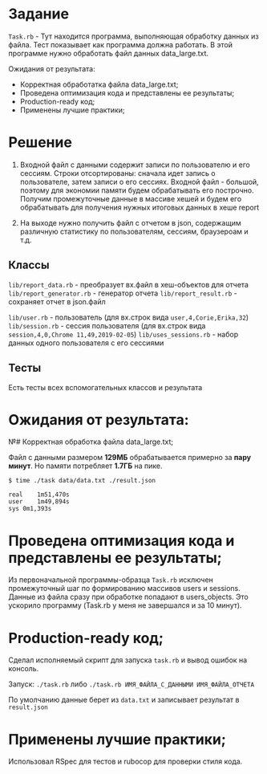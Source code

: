 # Задание

`Task.rb` - Тут находится программа, выполняющая обработку данных из файла.
 Тест показывает как программа должна работать.
 В этой программе нужно обработать файл данных data_large.txt.

Ожидания от результата:
  - Корректная обработатка файла data_large.txt;
  - Проведена оптимизация кода и представлены ее результаты;
  - Production-ready код;
  - Применены лучшие практики;

# Решение
  1. Входной файл с данными содержит записи по пользователю и его сессиям.
Строки отсортированы: сначала идет запись о пользователе, затем записи о его сессиях.
Входной файл - большой, поэтому для экономии памяти будем обрабатывать его построчно.
Получим промежуточные данные в массиве хешей и будем его обрабатывать для получения нужных итоговых данных в хеше report

  2. На выходе нужно получить файл с отчетом в json, содержащим различную статистику по пользователям, сессиям, браузероам и т.д.

## Классы
  `lib/report_data.rb`    - преобразует вх.файл в хеш-объектов для отчета
  `lib/report_generator.rb`   - генератор отчета
  `lib/report_result.rb`  - сохраняет отчет в json.файл
  
  `lib/user.rb`   - пользователь (для вх.строк вида `user,4,Corie,Erika,32`)
  `lib/session.rb`  - сессия пользователя (для вх.строк вида `session,4,0,Chrome 11,49,2019-02-05`)
  `lib/uses_sessions.rb`  - набор данных одного пользователя с его сессиями
 
## Тесты
  Есть тесты всех вспомогательных классов и результата

# Ожидания от результата:

№# Корректная обработка файла data_large.txt;

Файл с данными размером **129МБ** обрабатывается примерно за **пару минут**.
Но памяти потребляет **1.7ГБ** на пике.

```
$ time ./task data/data.txt ./result.json

real	1m51,470s
user	1m49,894s
sys	0m1,393s
```

# Проведена оптимизация кода и представлены ее результаты;

Из первоначальной программы-образца `Task.rb` исключен промежуточный шаг по формированию массивов users и sessions.
Данные из файла сразу при обработке попадают в users_objects. Это ускорило программу (Task.rb у меня не завершался и за 10 минут).







# Production-ready код;
Сделал исполняемый скрипт для запуска `task.rb` и вывод ошибок на консоль.

Запуск: `./task.rb` либо `./task.rb ИМЯ_ФАЙЛА_С_ДАННЫМИ ИМЯ_ФАЙЛА_ОТЧЕТА`

По умолчанию данные берет из `data.txt` и записывает результат в `result.json`

# Применены лучшие практики;

Использовал RSpec для тестов и rubocop для проверки стиля кода.